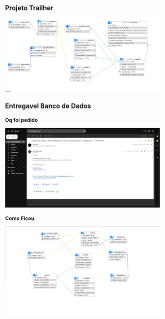 ## Projeto Trailher

<p align="center"><img src="Desenvolvimento/Imagens/ImagemBanco.png" width="700" alt="Logo Banco"></p>

## Entregavel Banco de Dados
### Oq foi pedido
<p align="center"><img src="Desenvolvimento/Imagens/EmailArrumarBanco.png" width="700" alt="Email"></p>

### Como Ficou
<p align="center"><img src="Desenvolvimento/Imagens/BancoArrumado.png" width="700" alt="Logo Banco"></p>